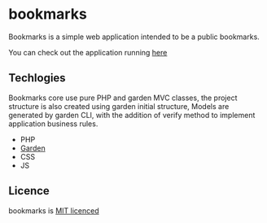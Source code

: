 # bookmarks
Bookmarks is a simple web application intended to be a public bookmarks. 

You can check out the application running [here](http://xbookmarks.rf.gd/)

## Techlogies
Bookmarks core use pure PHP and garden MVC classes, the project structure is also created using garden initial structure, Models are generated by garden CLI, with the addition of verify method to implement application business rules.

- PHP
- [Garden](https://github.com/seapvnk/garden)
- CSS
- JS


## Licence
bookmarks is [MIT licenced](https://github.com/seapvnk/bookmarks/blob/main/LICENSE)
